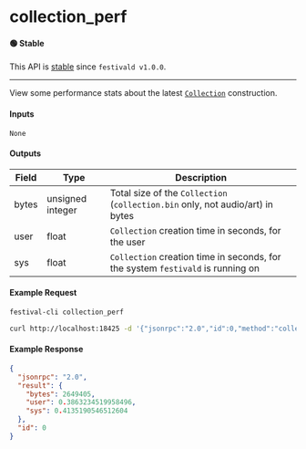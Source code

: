 # collection_perf

#### 🟢 Stable
This API is [stable](/api-stability/marker.md) since `festivald v1.0.0`.

---

View some performance stats about the latest [`Collection`](/common-objects/collection.md) construction.

#### Inputs

`None`

#### Outputs

| Field | Type             | Description |
|-------|------------------|-------------|
| bytes | unsigned integer | Total size of the `Collection` (`collection.bin` only, not audio/art) in bytes
| user  | float            | `Collection` creation time in seconds, for the user
| sys   | float            | `Collection` creation time in seconds, for the system `festivald` is running on

#### Example Request
```bash
festival-cli collection_perf
```
```bash
curl http://localhost:18425 -d '{"jsonrpc":"2.0","id":0,"method":"collection_perf"}'
```

#### Example Response
```json
{
  "jsonrpc": "2.0",
  "result": {
    "bytes": 2649405,
    "user": 0.3863234519958496,
    "sys": 0.4135190546512604
  },
  "id": 0
}
```
